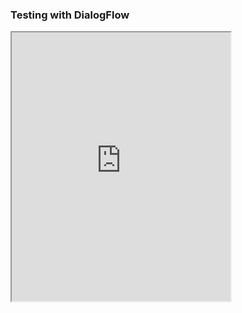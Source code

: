 <h3>Testing with DialogFlow</h3>


<iframe
    allow="microphone;"
    width="350"
    height="430"
    src="https://console.dialogflow.com/api-client/demo/embedded/b171e35c-1d31-41b0-a540-1c5f27c22544">
</iframe>

